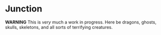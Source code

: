 # Junction

**WARNING** This is _very_ much a work in progress. Here be dragons, ghosts, skulls, skeletons, and all sorts of terrifying creatures.
